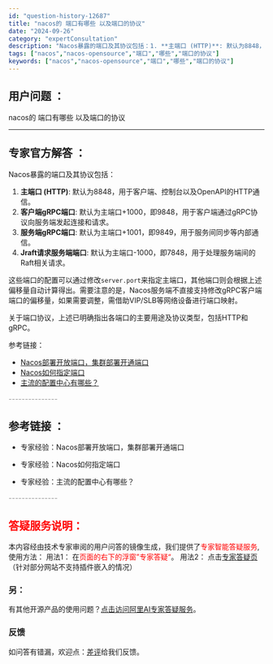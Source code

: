 ```yaml
---
id: "question-history-12687"
title: "nacos的 端口有哪些 以及端口的协议"
date: "2024-09-26"
category: "expertConsultation"
description: "Nacos暴露的端口及其协议包括：1. **主端口 (HTTP)**: 默认为8848，用于客户端、控制台以及OpenAPI的HTTP通信。2. **客户端gRPC端口**: 默认为主端口+1000，即9848，用于客户端通过gRPC协议向服务端发起连接和请求。3. **服务端gRPC端口**: 默"
tags: ["nacos","nacos-opensource","端口","哪些","端口的协议"]
keywords: ["nacos","nacos-opensource","端口","哪些","端口的协议"]
---
```


## 用户问题 ： 
 nacos的 端口有哪些 以及端口的协议  

---------------
## 专家官方解答 ：

Nacos暴露的端口及其协议包括：

1. **主端口 (HTTP)**: 默认为8848，用于客户端、控制台以及OpenAPI的HTTP通信。
2. **客户端gRPC端口**: 默认为主端口+1000，即9848，用于客户端通过gRPC协议向服务端发起连接和请求。
3. **服务端gRPC端口**: 默认为主端口+1001，即9849，用于服务间同步等内部通信。
4. **Jraft请求服务端端口**: 默认为主端口-1000，即7848，用于处理服务端间的Raft相关请求。

这些端口的配置可以通过修改`server.port`来指定主端口，其他端口则会根据上述偏移量自动计算得出。需要注意的是，Nacos服务端不直接支持修改gRPC客户端端口的偏移量，如果需要调整，需借助VIP/SLB等网络设备进行端口映射。

关于端口协议，上述已明确指出各端口的主要用途及协议类型，包括HTTP和gRPC。

参考链接：
- [Nacos部署开放端口，集群部署开通端口](https://nacos.io/docs/latest/guide/admin/cluster-mode-quick-start/)
- [Nacos如何指定端口](https://nacos.io/docs/latest/guide/admin/cluster-mode-quick-start/)
- [主流的配置中心有哪些？](https://nacos.io/docs/latest/guide/admin/cluster-mode-quick-start/)


<font color="#949494">---------------</font> 


## 参考链接 ：

* 专家经验：Nacos部署开放端口，集群部署开通端口 
 
 * 专家经验：Nacos如何指定端口 
 
 * 专家经验：主流的配置中心有哪些？ 


 <font color="#949494">---------------</font> 
 


## <font color="#FF0000">答疑服务说明：</font> 

本内容经由技术专家审阅的用户问答的镜像生成，我们提供了<font color="#FF0000">专家智能答疑服务</font>,使用方法：
用法1： 在<font color="#FF0000">页面的右下的浮窗”专家答疑“</font>。
用法2： 点击[专家答疑页](https://answer.opensource.alibaba.com/docs/intro)（针对部分网站不支持插件嵌入的情况）
### 另：


有其他开源产品的使用问题？[点击访问阿里AI专家答疑服务](https://answer.opensource.alibaba.com/docs/intro)。
### 反馈
如问答有错漏，欢迎点：[差评](https://ai.nacos.io/user/feedbackByEnhancerGradePOJOID?enhancerGradePOJOId=13853)给我们反馈。
